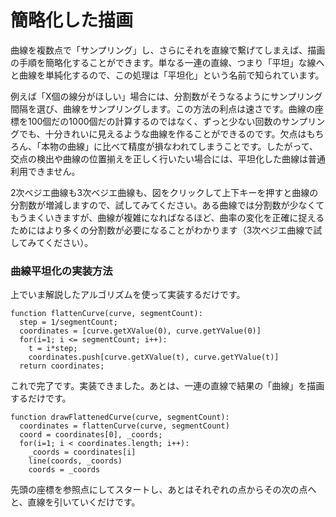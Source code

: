 # 簡略化した描画

曲線を複数点で「サンプリング」し、さらにそれを直線で繫げてしまえば、描画の手順を簡略化することができます。単なる一連の直線、つまり「平坦」な線へと曲線を単純化するので、この処理は「平坦化」という名前で知られています。

例えば「X個の線分がほしい」場合には、分割数がそうなるようにサンプリング間隔を選び、曲線をサンプリングします。この方法の利点は速さです。曲線の座標を100個だの1000個だの計算するのではなく、ずっと少ない回数のサンプリングでも、十分きれいに見えるような曲線を作ることができるのです。欠点はもちろん、「本物の曲線」に比べて精度が損なわれてしまうことです。したがって、交点の検出や曲線の位置揃えを正しく行いたい場合には、平坦化した曲線は普通利用できません。

<Graphic title="2次ベジエ曲線の平坦化" setup={this.setupQuadratic} draw={this.drawFlattened} onKeyDown={this.onKeyDown}/>
<Graphic title="3次ベジエ曲線の平坦化" setup={this.setupCubic} draw={this.drawFlattened} onKeyDown={this.onKeyDown} />

2次ベジエ曲線も3次ベジエ曲線も、図をクリックして上下キーを押すと曲線の分割数が増減しますので、試してみてください。ある曲線では分割数が少なくてもうまくいきますが、曲線が複雑になればなるほど、曲率の変化を正確に捉えるためにはより多くの分割数が必要になることがわかります（3次ベジエ曲線で試してみてください）。

<div className="howtocode">

### 曲線平坦化の実装方法

上でいま解説したアルゴリズムを使って実装するだけです。

```
function flattenCurve(curve, segmentCount):
  step = 1/segmentCount;
  coordinates = [curve.getXValue(0), curve.getYValue(0)]
  for(i=1; i <= segmentCount; i++):
    t = i*step;
    coordinates.push[curve.getXValue(t), curve.getYValue(t)]
  return coordinates;
```

これで完了です。実装できました。あとは、一連の直線で結果の「曲線」を描画するだけです。

```
function drawFlattenedCurve(curve, segmentCount):
  coordinates = flattenCurve(curve, segmentCount)
  coord = coordinates[0], _coords;
  for(i=1; i < coordinates.length; i++):
    _coords = coordinates[i]
    line(coords, _coords)
    coords = _coords
```

先頭の座標を参照点にしてスタートし、あとはそれぞれの点からその次の点へと、直線を引いていくだけです。

</div>
